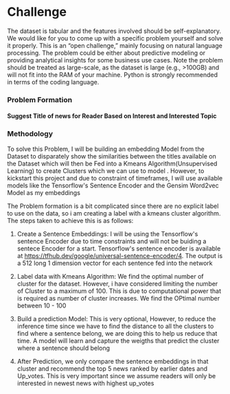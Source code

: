 # Challenge
  The dataset is tabular and the features involved should be self-explanatory. We would like for you to come up with a specific problem yourself and solve it properly. This is an “open challenge,” mainly focusing on natural language processing. The problem could be either about predictive modeling or providing analytical insights for some business use cases. Note the problem should be treated as large-scale, as the dataset is large (e.g., >100GB) and will not fit into the RAM of your machine. Python is strongly recommended in terms of the coding language. 

### Problem Formation
#### Suggest Title of news for Reader Based on Interest and Interested Topic

### Methodology
To solve this Problem, I will be building an embedding Model from the Dataset to disparately show the similarities between the titles available on the Dataset which will then be Fed into a Kmeans Algorithm(Unsupervised Learning) to create Clusters which we can use to model . However, to kickstart this project and due to constraint of timeframes, I will use available models like the Tensorflow's Sentence Encoder and the Gensim Word2vec Model as my embeddings

The Problem formation is a bit complicated since there are no explicit label to use on the data, so i am creating a label with a kmeans cluster algorithm.
The steps taken to achieve this is as follows:
1. Create a Sentence Embeddings: I will be using the Tensorflow's sentence Encoder due to time constraints and will not be buiding a sentece Encoder for a start. Tensorflow's sentence encoder is available at https://tfhub.dev/google/universal-sentence-encoder/4. The output is a 512 long 1 dimension vector for each sentence fed into the network


2. Label data with Kmeans Algorithm: We find the optimal number of cluster for the dataset. However, i have considered limiting the number of Cluster to a maximum of 100. This is due to computational power that is required as number of cluster increases. We find the OPtimal number between 10 - 100

3. Build a prediction Model: This is very optional, However, to reduce the inference time since we have to find the distance to all the clusters to find where a sentence belong, we are doing this to help us reduce that time. A model will learn and capture the weigths that predict the cluster where a sentence should belong

4. After Prediction, we only compare the sentence embeddings in that cluster and recommend the top 5 news ranked by earlier dates and Up_votes. This is very important since we assume readers will only be interested in newest news with highest up_votes
